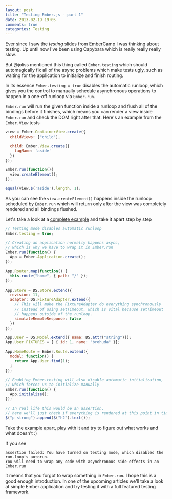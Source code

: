 ```yaml
---
layout: post
title: "Testing Ember.js - part 1"
date: 2013-02-19 19:05
comments: true
categories: Testing
---
```


Ever since I saw the _testing_ slides from EmberCamp I was thinking
about testing. Up until now I've been using Capybara which is really
really really slow.

But @joliss mentioned this thing called `Ember.testing` which should
automagically fix all of the async problems which make tests ugly, such
as waiting for the application to initialize and finish routing.

In its essence `Ember.testing = true` disables the automatic runloop,
which gives you the control to manually schedule asynchronous operations
to happen in a one-off runloop via `Ember.run`.

`Ember.run` will run the given function inside a runloop and flush all
of the bindings before it finishes, which means you can render a view
inside `Ember.run` and check the DOM right after that. Here's an example
from the `Ember.View` tests

```javascript
view = Ember.ContainerView.create({
  childViews: ["child"],

  child: Ember.View.create({
    tagName: 'aside'
  })
});

Ember.run(function(){
  view.createElement();
});

equal(view.$('aside').length, 1);
```

As you can see the `view.createElement()` happens inside the runloop
scheduled by `Ember.run` which will return only after the view was
completely rendered and all bindings flushed.

Let's take a look at a [complete example](http://jsbin.com/ixupad/59/edit)
and take it apart step by step

```javascript
// Testing mode disables automatic runloop
Ember.testing = true;

// Creating an application normally happens async,
// which is why we have to wrap it in Ember.run
Ember.run(function() {
  App = Ember.Application.create();
});

App.Router.map(function() {
  this.route("home", { path: "/" });
});
  
App.Store = DS.Store.extend({
  revision: 11,
  adapter: DS.FixtureAdapter.extend({
    // This will make the FixtureAdapter do everything synchronously
    // instead of using setTimeout, which is vital because setTimeout
    // happens outside of the runloop.
    simulateRemoteResponse: false
  })
});

App.User = DS.Model.extend({ name: DS.attr("string")});
App.User.FIXTURES = [ { id: 1, name: "brohuda" }];

App.HomeRoute = Ember.Route.extend({
  model: function() {
    return App.User.find(1);
  }
});

// Enabling Ember.testing will also disable automatic initialization,
// which forces us to initialize manually
Ember.run(function() {
  App.initialize();
});

// In real life this would be an assertion,
// here we'll just check if everything is rendered at this point in time.
$("p strong").append($("h2").text());
```

Take the example apart, play with it and try to figure out what works
and what doesn't :)

If you see

```
assertion failed: You have turned on testing mode, which disabled the run-loop's autorun.
You will need to wrap any code with asynchronous side-effects in an Ember.run
```

it means that you forgot to wrap something in `Ember.run`. I hope this
is a good enough introduction. In one of the upcoming articles we'll
take a look at simple Ember application and try testing it with a
full featured testing framework.
